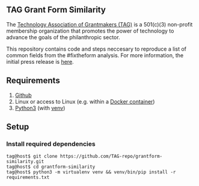 ## TAG Grant Form Similarity

The [Technology Association of Grantmakers (TAG)](https://www.tagtech.org/) is a 501(c)(3) non-profit membership organization that promotes the power of technology to advance the goals of the philanthropic sector.

This repository contains code and steps neccesary to reproduce a list of common fields from the #fixtheform analysis. For more information, the initial press release is [here](https://www.tagtech.org/news/586811/TAG-Publishes-List-of-Common-Grant-Fields-from-FixtheForm-Analysis-.htm).

## Requirements

1. [Github](https://desktop.github.com/)
1. Linux or access to Linux (e.g. within a [Docker container](https://ubuntu.com/tutorials/windows-ubuntu-hyperv-containers#1-overview))
1. [Python3](https://www.python.org/download/releases/3.0/) (with [venv](https://docs.python.org/3/library/venv.html))

## Setup

### Install required dependencies

```console
tag@host$ git clone https://github.com/TAG-repo/grantform-similarity.git
tag@host$ cd grantform-similarity
tag@host$ python3 -m virtualenv venv && venv/bin/pip install -r requirements.txt 
```
